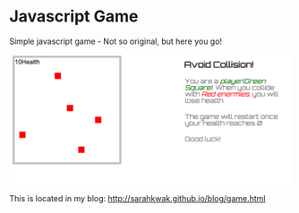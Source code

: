 # Javascript Game
Simple javascript game - Not so original, but here you go!

![Alt Game Image](game.png)

This is located in my blog: http://sarahkwak.github.io/blog/game.html

